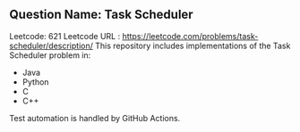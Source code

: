## Question Name: Task Scheduler
Leetcode: 621
Leetcode URL : https://leetcode.com/problems/task-scheduler/description/
This repository includes implementations of the Task Scheduler problem in:
- Java
- Python
- C
- C++

Test automation is handled by GitHub Actions.
